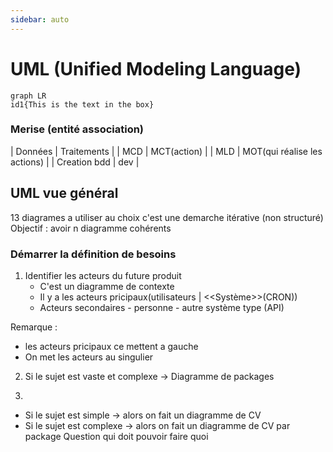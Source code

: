 ```yaml
---
sidebar: auto
---
```


# UML (Unified Modeling Language)

```mermaid
graph LR
id1{This is the text in the box}
```

### Merise (entité association)

| Données | Traitements |
| MCD | MCT(action) |
| MLD | MOT(qui réalise les actions) |
| Creation bdd | dev |

## UML vue général

13 diagrames a utiliser au choix
c'est une demarche itérative (non structuré)
Objectif : avoir n diagramme cohérents

### Démarrer la définition de besoins

1. Identifier les acteurs du future produit
   - C'est un diagramme de contexte
   - Il y a les acteurs pricipaux(utilisateurs | \<\<Système\>\>(CRON))
   - Acteurs secondaires - personne - autre système type (API)

Remarque :

- les acteurs pricipaux ce mettent a gauche
- On met les acteurs au singulier

2. Si le sujet est vaste et complexe
   -> Diagramme de packages

3.

- Si le sujet est simple -> alors on fait un diagramme de CV
- Si le sujet est complexe -> alors on fait un diagramme de CV par package
  Question qui doit pouvoir faire quoi
